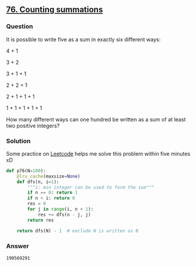 ## **[76. Counting summations](https://projecteuler.net/problem=76)**

### Question
It is possible to write five as a sum in exactly six different ways:

4 + 1

3 + 2

3 + 1 + 1

2 + 2 + 1

2 + 1 + 1 + 1

1 + 1 + 1 + 1 + 1

How many different ways can one hundred be written as a sum of at least two positive integers?

### Solution
Some practice on [Leetcode](https://leetcode.com) helps me solve this problem within five minutes xD  
```python
def p76(N=100):
    @lru_cache(maxsize=None)
    def dfs(n, i=1):
        """i: min integer can be used to form the sum"""
        if n == 0: return 1
        if n < i: return 0
        res = 0
        for j in range(i, n + 1):
            res += dfs(n - j, j)
        return res

    return dfs(N) - 1  # exclude N is written as N
```

### Answer 
`190569291`
